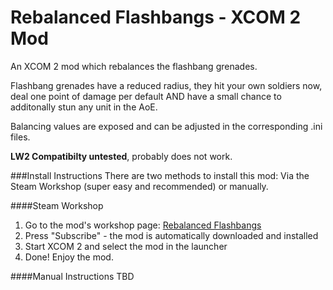 # Rebalanced Flashbangs - XCOM 2 Mod
An XCOM 2 mod which rebalances the flashbang grenades.

Flashbang grenades have a reduced radius, they hit your own soldiers now, deal one point of damage per default AND have a small chance to additonally stun any unit in the AoE.

Balancing values are exposed and can be adjusted in the corresponding .ini files.

**LW2 Compatibilty untested**, probably does not work.

###Install Instructions
There are two methods to install this mod: Via the Steam Workshop (super easy and recommended) or manually.

####Steam Workshop
 1. Go to the mod's workshop page: [Rebalanced Flashbangs](http://steamcommunity.com/sharedfiles/filedetails/?id=1058332547)
 2. Press "Subscribe" - the mod is automatically downloaded and installed
 3. Start XCOM 2 and select the mod in the launcher
 4. Done! Enjoy the mod.

####Manual
Instructions TBD